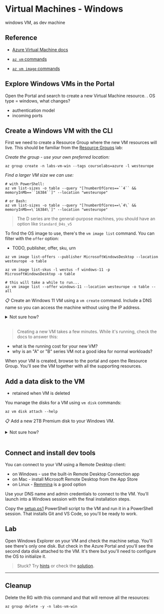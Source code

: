 # Virtual Machines - Windows

windows VM, as dev machine

## Reference

- [Azure Virtual Machine docs](https://docs.microsoft.com/en-gb/azure/virtual-machines/)

- [`az vm` commands](https://docs.microsoft.com/en-us/cli/azure/vm?view=azure-cli-latest)

- [`az vm image` commands](https://docs.microsoft.com/en-us/cli/azure/vm/image?view=azure-cli-latest)


## Explore Windows VMs in the Portal

Open the Portal and search to create a new Virtual Machine resource. . OS type = windows, what changes?

- authentication model
- incoming ports



## Create a Windows VM with the CLI

First we need to create a Resource Group where the new VM resources will live. This should be familiar from the [Resource Groups](/labs/resourcegroups/README.md) lab:

_Create the group - use your own preferred location:_

```
az group create -n labs-vm-win --tags courselabs=azure -l westeurope
```

_Find a larger VM size we can use:_

```
# with PowerShell:
az vm list-sizes -o table --query "[?numberOfCores==``4`` && memoryInMb==``16384``]" --location "westeurope"

# or Bash:
az vm list-sizes -o table --query "[?numberOfCores==\`4\` && memoryInMb==\`16384\`]" --location "westeurope"
```

> The D series are the general-purpose machines, you should have an option like `Standard_D4s_v5`

To find the OS image to use, there's the `vm image list` command. You can filter with the `offer` option:

- TODO, publisher, offer, sku, urn

```
az vm image list-offers --publisher MicrosoftWindowsDesktop --location westeurope -o table

az vm image list-skus -l westus -f windows-11 -p MicrosoftWindowsDesktop -o table

# this will take a while to run...
az vm image list --offer windows-11 --location westeurope -o table --all

```

📋 Create an Windows 11 VM using a `vm create` command. Include a DNS name so you can access the machine without using the IP address.

<details>
  <summary>Not sure how?</summary>

The help text will get you to the DNS name parameter:

```
az vm create --help
```

Windows VMs need some more information - you need to specify:

- admin username
- admin password

This will get you started - you can use the exact version of the Windows 11 image, it will have a URN like this: _MicrosoftWindowsDesktop:windows-11:win11-21h2-pro:22000.795.220629_

or replace the version number with _latest_

```
# your password will be verified - it needs to be strong:
az vm create -l westeurope -g labs-vm-win -n dev01 --image <image-urn> --size Standard_D4s_v5 --admin-username labs --public-ip-address-dns-name <your-unique-dns-name> --admin-password <your-strong-password>
```

</details><br/>

> Creating a new VM takes a few minutes. While it's running, check the docs to answer this:

- what is the running cost for your new VM?
- why is an "A" or "B" series VM not a good idea for normal workloads?

When your VM is created, browse to the portal and open the Resource Group. You'll see the VM together with all the supporting resources.

## Add a data disk to the VM

- retained when VM is deleted

You manage the disks for a VM using `vm disk` commands:

```
az vm disk attach --help
```

📋 Add a new 2TB Premium disk to your Windows VM.

<details>
  <summary>Not sure how?</summary>

The `sku` parameter specifies the performance of the disk, and the size needs to be set in GB:

```
az vm disk attach -g labs-vm-win --vm-name dev01 --name dev01data --new --sku Premium_LRS --size-gb 2048
```

</details><br/>

## Connect and install dev tools

You can connect to your VM using a Remote Desktop client:

- on Windows - use the built-in Remote Desktop Connection app
- on Mac - install Microsoft Remote Desktop from the App Store
- on Linux - [Remmina](https://remmina.org) is a good option

Use your DNS name and admin credentials to connect to the VM. You'll launch into a Windows session with the final installation steps.

Copy the [setup.ps1](setup.ps1) PowerShell script to the VM and run it in a PowerShell session. That installs Git and VS Code, so you'll be ready to work.

## Lab

Open Windows Explorer on your VM and check the machine setup. You'll see there's only one disk. But check in the Azure Portal and you'll see the second data disk attached to the VM. It's there but you'll need to configure the OS to initialize it.

> Stuck? Try [hints](hints.md) or check the [solution](solution.md).

___

## Cleanup

Delete the RG with this command and that will remove all the resources:

```
az group delete -y -n labs-vm-win
```
